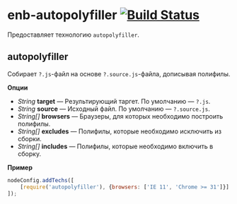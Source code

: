 enb-autopolyfiller [![Build Status](https://travis-ci.org/enb-make/enb-autopolyfiller.png?branch=master)](https://travis-ci.org/enb-make/enb-autopolyfiller)
==========

Предоставляет технологию `autopolyfiller`.

autopolyfiller
--------------

Собирает `?.js`-файл на основе `?.source.js`-файла, дописывая полифилы.

**Опции**

* *String* **target** — Результирующий таргет. По умолчанию — `?.js`.
* *String* **source** — Исходный файл. По умолчанию — `?.source.js`.
* *String[]* **browsers** — Браузеры, для которых необходимо построить полифилы.
* *String[]* **excludes** — Полифилы, которые необходимо исключить из сборки.
* *String[]* **includes** — Полифилы, которые необходимо включить в сборку.

**Пример**

```javascript
nodeConfig.addTechs([
    [require('autopolyfiller'), {browsers: ['IE 11', 'Chrome >= 31']}]
]);
```
